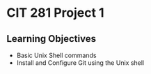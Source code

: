 # CIT 281 Project 1

## Learning Objectives

- Basic Unix Shell commands
- Install and Configure Git using the Unix shell
